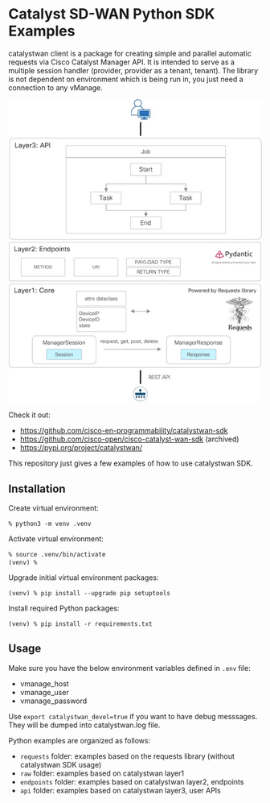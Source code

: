 # Catalyst SD-WAN Python SDK Examples

catalystwan client is a package for creating simple and parallel automatic requests via Cisco Catalyst Manager API.
It is intended to serve as a multiple session handler (provider, provider as a tenant, tenant).
The library is not dependent on environment which is being run in, you just need a connection to any vManage.

![Architecture](./catalystwan-architecture.jpg)

Check it out:

- <https://github.com/cisco-en-programmability/catalystwan-sdk>
- <https://github.com/cisco-open/cisco-catalyst-wan-sdk> (archived)
- <https://pypi.org/project/catalystwan/>

This repository just gives a few examples of how to use catalystwan SDK.

## Installation

Create virtual environment:

```example
% python3 -m venv .venv
```

Activate virtual environment:

```example
% source .venv/bin/activate
(venv) %
```

Upgrade initial virtual environment packages:

```example
(venv) % pip install --upgrade pip setuptools
```

Install required Python packages:

```example
(venv) % pip install -r requirements.txt
```

## Usage

Make sure you have the below environment variables defined in `.env` file:

- vmanage_host
- vmanage_user
- vmanage_password

Use `export catalystwan_devel=true` if you want to have debug messsages.
They will be dumped into catalystwan.log file.

Python examples are organized as follows:

- `requests` folder: examples based on the requests library (without catalystwan SDK usage)
- `raw` folder: examples based on catalystwan layer1
- `endpoints` folder: examples based on catalystwan layer2, endpoints
- `api` folder: examples based on catalystwan layer3, user APIs
